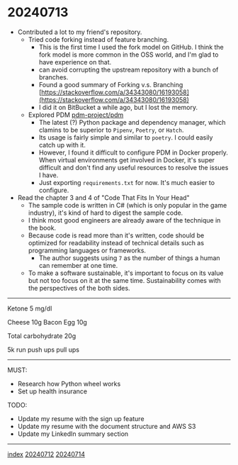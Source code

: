 <head><meta name="viewport" content="width=device-width, initial-scale=1.0, user-scalable=yes" /><meta charset="UTF-8"></head>

# 20240713

- Contributed a lot to my friend\'s repository.
	- Tried code forking instead of feature branching.
		- This is the first time I used the fork model on GitHub. I think the fork model is more common in the OSS world, and I\'m glad to have experience on that.
		- can avoid corrupting the upstream repository with a bunch of branches.
		- Found a good summary of Forking v.s. Branching [https://stackoverflow.com/a/34343080/16193058](https://stackoverflow.com/a/34343080/16193058)
		- I did it on BitBucket a while ago, but I lost the memory.
	- Explored PDM [pdm-project/pdm](https://github.com/pdm-project/pdm)
		- The latest (?) Python package and dependency manager, which clamins to be superior to `Pipenv`, `Poetry`, or `Hatch`.
		- Its usage is fairly simple and similar to `poetry`. I could easily catch up with it.
		- However, I found it difficult to configure PDM in Docker properly. When virtual environments get involved in Docker, it\'s super difficult and don\'t find any useful resources to resolve the issues I have.
		- Just exporting `requirements.txt` for now. It\'s much easier to configure.
- Read the chapter 3 and 4 of "Code That Fits In Your Head"
	- The sample code is written in C# (which is only popular in the game industry), it\'s kind of hard to digest the sample code.
	- I think most good engineers are already aware of the technique in the book.
	- Because code is read more than it\'s written, code should be optimized for readability instead of technical details such as programming languages or frameworks.
		- The author suggests using `7` as the number of things a human can remember at one time.
	- To make a software sustainable, it\'s important to focus on its value but not too focus on it at the same time. Sustainability comes with the perspectives of the both sides.

---

Ketone 5 mg/dl

Cheese 10g
Bacon Egg 10g

Total carbohydrate 20g

5k run
push ups
pull ups

---

MUST:

- Research how Python wheel works
- Set up health insurance

TODO:

- Update my resume with the sign up feature
- Update my resume with the document structure and AWS S3
- Update my LinkedIn summary section

---

[index](../../index.html)
[20240712](20240712.html)
[20240714](20240714.html)
